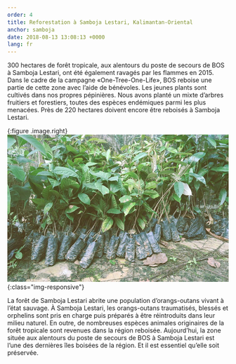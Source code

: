 ```yaml
---
order: 4
title: Reforestation à Samboja Lestari, Kalimantan-Oriental
anchor: samboja
date: 2018-08-13 13:08:13 +0000
lang: fr
---
```

300 hectares de forêt tropicale, aux alentours du poste de secours de BOS à Samboja Lestari, ont été également ravagés par les flammes en 2015. Dans le cadre de la campagne «One-Tree-One-Life», BOS reboise une partie de cette zone avec l’aide de bénévoles. Les jeunes plants sont cultivés dans nos propres pépinières. Nous avons planté un mixte d’arbres fruitiers et forestiers, toutes des espèces endémiques parmi les plus menacées. Près de 220 hectares doivent encore être reboisés à Samboja Lestari. 

{:figure .image.right}
![Setzlinge](/assets/img/setzlinge.jpg){:class="img-responsive"}

La forêt de Samboja Lestari abrite une population d’orangs-outans vivant à l’état sauvage. À Samboja Lestari, les orangs-outans traumatisés, blessés et orphelins sont pris en charge puis préparés à être réintroduits dans leur milieu naturel. En outre, de nombreuses espèces animales originaires de la forêt tropicale sont revenues dans la région reboisée. Aujourd’hui, la zone située aux alentours du poste de secours de BOS à Samboja Lestari est l’une des dernières îles boisées de la région. Et il est essentiel qu’elle soit préservée.